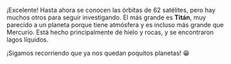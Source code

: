 ¡Excelente! Hasta ahora se conocen las órbitas de 62 satélites, pero hay muchos otros para seguir investigando. El más grande es **Titán**, muy parecido a un planeta porque tiene atmósfera y es incluso más grande que Mercurio. Está hecho principalmente de hielo y rocas, y se encontraron lagos líquidos. 

¡Sigamos recorriendo que ya nos quedan poquitos planetas! :grin:
